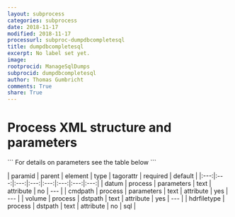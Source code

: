 ```yaml
---
layout: subprocess
categories: subprocess
date: 2018-11-17
modified: 2018-11-17
processurl: subproc-dumpdbcompletesql
title: dumpdbcompletesql
excerpt: No label set yet.
image: 
rootprocid: ManageSqlDumps
subprocid: dumpdbcompletesql
author: Thomas Gumbricht
comments: True
share: True
---
```


<h1 class='foot-description'>Process XML structure and parameters</h1>
```
For details on parameters see the table below
<?xml version="1.0" ?>
<process>
  <!--Generated from python-->
  <userproj plotid="yourplotid" projectid="yourprojectid" siteid="yoursiteid" system="systemid" tractid="yourtractid" userid="youruserid"/>
  <period endday="DD" endmonth="MM" endyear="YYYY" seasonendday="DD" seasonendmonth="MM" seasonstartday="DD" seasonstartmonth="MM" startday="DD" startmonth="MM" startyear="YYYY" timestep="timestep"/>
  <parameters cmdpath="txtstring" datum="txtstring"/>
  <dstpath hdrfiletype="txtstring" volume="txtstring"/>
</process>
```

| paramid | parent | element | type | tagorattr | required | default |
|:---:|:---:|:---:|:---:|:---:|:---:|:---:|:---:|
| datum | process | parameters | text | attribute | no | --- |
| cmdpath | process | parameters | text | attribute | yes | --- |
| volume | process | dstpath | text | attribute | yes | --- |
| hdrfiletype | process | dstpath | text | attribute | no | sql |
